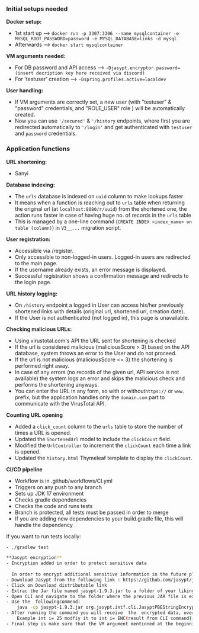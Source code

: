 ### Initial setups needed

**Docker setup:**

- 1st start
  up --> `docker run -p 3307:3306 --name mysqlcontainer -e MYSQL_ROOT_PASSWORD=password -e MYSQL_DATABASE=links -d mysql`
- Afterwards --> `docker start mysqlcontainer`

**VM arguments needed:**

- For DB password and API access --> `-Djasypt.encryptor.password=(insert decription key here received via discord)`
- For 'testuser' creation --> `-Dspring.profiles.active=localdev`

**User handling:**

- If VM arguments are correctly set, a new user (with "testuser" & "password" credentials, and "ROLE_USER" role ) will
  be automatically created.
- Now you can use `'/secured'` & `'/history` endpoints, where first you are redirected automatically to `'/login'` and
  get authenticated with `testuser` and `password` credentials.

### Application functions

**URL shortening:**

- Sanyi

**Database indexing:**

- The `urls` database is indexed on `uuid` column to make lookups faster
- It means when a function is reaching out to `urls` table when returning the original url (at `localhost:8080/r/uuid`)
  from the shortened one, the action runs faster in case of having huge no. of records in the `urls` table
- This is managed by a one-line command (`CREATE INDEX <index_name> on table (column)`) in `V3__...` migration script.

**User registration:**

- Accessible via /register.
- Only accessible to non-logged-in users. Logged-in users are redirected to the main page.
- If the username already exists, an error message is displayed.
- Successful registration shows a confirmation message and redirects to the login page.

**URL history logging:**

- On `/history` endpoint a logged in User can access his/her previously shortened links with details (original url,
  shortened url, creation date).
- If the User is not authenticated (not logged in), this page is unavailable.

**Checking malicious URLs:**

- Using virustotal.com's API the URL sent for shortening is checked
- If the url is considered malicious (maliciousScore > 3) based on the API database, system throws an error to the User
  and do not proceed.
- If the url is not malicious (maliciousScore <= 3) the shortening is performed right away.
- In case of any errors (no records of the given url, API service is not available) the system logs an error and skips
  the malicious check and performs the shortening anyways.
- You can enter the URL in any form, so with or without`https://` or `www.` prefix, but the application handles only
  the `domain.com` part to communicate with the VirusTotal API.

**Counting URL opening**

- Added a `click_count` column to the `urls` table to store the number of times a URL is opened.
- Updated the `ShortenedUrl` model to include the `clickCount` field.
- Modified the `UrlController` to increment the `clickCount` each time a link is opened.
- Updated the `history.html` Thymeleaf template to display the `clickCount`.

**CI/CD pipeline**

- Workflow is in .github/workflows/CI.yml
- Triggers on any push to any branch
- Sets up JDK 17 environment
- Checks gradle dependencies
- Checks the code and runs tests
- Branch is protected, all tests must be passed in order to merge
- If you are adding new dependencies to your build.gradle file, this will handle the dependency

If you want to run tests locally:

```sh
- ./gradlew test

**Jasypt encryption**
- Encryption added in order to protect sensitive data
  
  In order to encrypt additional sensitive information in the future please do the following steps:
- Download Jasypt from the following link : https://github.com/jasypt/jasypt?tab=readme-ov-file
- Click on Download distributable link
- Extrac the Jar file named jasypt-1.9.3.jar to a folder of your liking
- Open CLI and navigate to the folder where the previous JAR file is extracted
- Use the  followingcommend:
    java -cp jasypt-1.9.3.jar org.jasypt.intf.cli.JasyptPBEStringEncryptionCLI input="sensitive information" password="your encryption passowrd that you want to use" algorithm=PBEWithMD5AndDES
- After running the command you will receive  the  encrypted data, override your variable based on the result of the previous step
    Example int i= 25 modfiy it to int i= ENC(result from CLI command);
- Final step is make sure that the VM argument mentioned at the beginning is containing the correct encryption password